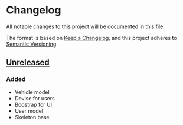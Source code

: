 # Changelog

All notable changes to this project will be documented in this file.

The format is based on [Keep a Changelog](https://keepachangelog.com/en/1.0.0/),
and this project adheres to [Semantic Versioning](https://semver.org/spec/v2.0.0.html).

## [Unreleased]

### Added

- Vehicle model
- Devise for users
- Boostrap for UI
- User model
- Skeleton base

[unreleased]: https://github.com/FireServiceRota/giovanni-mini-fsr/compare/main...HEAD
